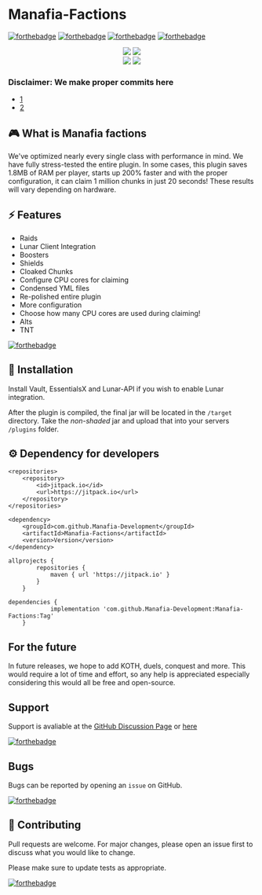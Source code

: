 # Manafia-Factions

[![forthebadge](https://forthebadge.com/images/badges/built-with-love.svg)](https://forthebadge.com)
[![forthebadge](https://forthebadge.com/images/badges/made-with-java.svg)](https://forthebadge.com)
[![forthebadge](https://forthebadge.com/images/badges/open-source.svg)](https://forthebadge.com)
[![forthebadge](https://forthebadge.com/images/badges/powered-by-black-magic.svg)](https://forthebadge.com)

<div align="center">
    <a href="https://github.com/SaberLLC/SaberFactions"><img src="https://img.shields.io/badge/SaberFactions%20-Fork-e64c65"></a>
    <a href=https://jitpack.io/#Manafia-Development/Manafia-Factions"><img src="https://jitpack.io/v/Manafia-Development/Manafia-Factions.svg"></a>
</div>

<div align="center">
    <a href="https://www.codefactor.io/repository/github/manafia-development/manafia-factions"><img src="https://www.codefactor.io/repository/github/manafia-development/manafia-factions/badge"></a>
    <a href="https://makeapullrequest.com"><img src="https://img.shields.io/badge/PRs-welcome-brightgreen.svg?style=flat-square"></a>
</div>

																
### Disclaimer: We make proper commits here 

- [1](https://github.com/SaberLLC/Saber-Factions/releases) 
- [2](https://github.com/SaberLLC/Saber-Factions/commits/1.6.x)																

## 🎮 What is Manafia factions

We've optimized nearly every single class with performance in mind. We have fully stress-tested the entire plugin. In
some cases, this plugin saves 1.8MB of RAM per player, starts up 200% faster and with the proper configuration, it can
claim 1 million chunks in just 20 seconds! These results will vary depending on hardware.

## ⚡️ Features

- Raids
- Lunar Client Integration
- Boosters
- Shields
- Cloaked Chunks
- Configure CPU cores for claiming
- Condensed YML files
- Re-polished entire plugin
- More configuration
- Choose how many CPU cores are used during claiming!
- Alts
- TNT

[![forthebadge](https://forthebadge.com/images/badges/built-with-grammas-recipe.svg)](https://forthebadge.com)

## 🚀 Installation

Install Vault, EssentialsX and Lunar-API if you wish to enable Lunar integration.

After the plugin is compiled, the final jar will be located in the ``/target`` directory. Take the *non-shaded* jar and
upload that into your servers ``/plugins`` folder.

## ⚙️ Dependency for developers

	<repositories>
		<repository>
		    <id>jitpack.io</id>
		    <url>https://jitpack.io</url>
		</repository>
	</repositories>

	<dependency>
	    <groupId>com.github.Manafia-Development</groupId>
	    <artifactId>Manafia-Factions</artifactId>
	    <version>Version</version>
	</dependency>
																
```
allprojects {
		repositories {
			maven { url 'https://jitpack.io' }
		}
	}
																
dependencies {
	        implementation 'com.github.Manafia-Development:Manafia-Factions:Tag'
	}
```

																

## For the future

In future releases, we hope to add KOTH, duels, conquest and more. This would require a lot of time and effort, so any
help is appreciated especially considering this would all be free and open-source.

## Support

Support is avaliable at
the [GitHub Discussion Page](https://github.com/Manafia-Development/Manafia-Factions/discussions)
or [here](https://matrix.to/#/#manafia-development:mozilla.org)

[![forthebadge](https://forthebadge.com/images/badges/not-a-bug-a-feature.svg)](https://forthebadge.com)

## Bugs

Bugs can be reported by opening an ``issue`` on GitHub.

[![forthebadge](https://forthebadge.com/images/badges/not-an-issue.svg)](https://forthebadge.com)

## 🎁 Contributing

Pull requests are welcome. For major changes, please open an issue first to discuss what you would like to change.

Please make sure to update tests as appropriate.

[![forthebadge](https://forthebadge.com/images/badges/powered-by-pull-requests.svg)](https://forthebadge.com)




